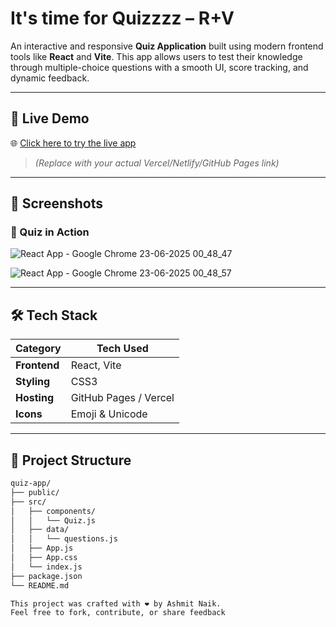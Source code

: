 # It's time for Quizzzz – R+V

An interactive and responsive **Quiz Application** built using modern frontend tools like **React** and **Vite**. This app allows users to test their knowledge through multiple-choice questions with a smooth UI, score tracking, and dynamic feedback.

---

## 🚀 Live Demo

🌐 [Click here to try the live app](https://your-live-demo-link.com)

> *(Replace with your actual Vercel/Netlify/GitHub Pages link)*

---

## 📸 Screenshots

### 📝 Quiz in Action
![React App - Google Chrome 23-06-2025 00_48_47](https://github.com/user-attachments/assets/3e060437-09ea-4246-b42c-82270729d2f6)

![React App - Google Chrome 23-06-2025 00_48_57](https://github.com/user-attachments/assets/8206ec68-9a75-4c29-975e-e47275a3c669)

---

## 🛠 Tech Stack

| Category     | Tech Used              |
|--------------|------------------------|
| **Frontend** | React, Vite            |
| **Styling**  | CSS3                   |
| **Hosting**  | GitHub Pages / Vercel  |
| **Icons**    | Emoji & Unicode        |

---

## 📁 Project Structure

```bash
quiz-app/
├── public/
├── src/
│   ├── components/
│   │   └── Quiz.js
│   ├── data/
│   │   └── questions.js
│   ├── App.js
│   ├── App.css
│   └── index.js
├── package.json
└── README.md

This project was crafted with ❤️ by Ashmit Naik.
Feel free to fork, contribute, or share feedback
